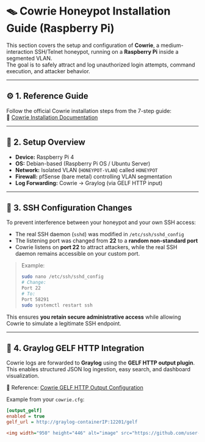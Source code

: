 # 🪤 Cowrie Honeypot Installation Guide (Raspberry Pi)

This section covers the setup and configuration of **Cowrie**, a medium-interaction SSH/Telnet honeypot, running on a **Raspberry Pi** inside a segmented VLAN.  
The goal is to safely attract and log unauthorized login attempts, command execution, and attacker behavior.

---

## ⚙️ 1. Reference Guide

Follow the official Cowrie installation steps from the 7-step guide:  
🔗 [Cowrie Installation Documentation](https://cowrie.readthedocs.io/en/latest/INSTALL.html)

---

## 🧱 2. Setup Overview

- **Device:** Raspberry Pi 4  
- **OS:** Debian-based (Raspberry Pi OS / Ubuntu Server)  
- **Network:** Isolated VLAN (`HONEYPOT-VLAN`) called `HONEYPOT`  
- **Firewall:** pfSense (bare metal) controlling VLAN segmentation  
- **Log Forwarding:** Cowrie → Graylog (via GELF HTTP input)

---

## 🔐 3. SSH Configuration Changes

To prevent interference between your honeypot and your own SSH access:
- The real SSH daemon (`sshd`) was modified in `/etc/ssh/sshd_config`
- The listening port was changed from **22** to a **random non-standard port**
- Cowrie listens on **port 22** to attract attackers, while the real SSH daemon remains accessible on your custom port.

> Example:
> ```bash
> sudo nano /etc/ssh/sshd_config
> # Change:
> Port 22
> # To:
> Port 58291
> sudo systemctl restart ssh
> ```

This ensures **you retain secure administrative access** while allowing Cowrie to simulate a legitimate SSH endpoint.

---

## 📡 4. Graylog GELF HTTP Integration

Cowrie logs are forwarded to **Graylog** using the **GELF HTTP output plugin**.  
This enables structured JSON log ingestion, easy search, and dashboard visualization.

🔗 Reference: [Cowrie GELF HTTP Output Configuration](https://cowrie.readthedocs.io/en/latest/output_gelf.html)

Example from your `cowrie.cfg`:
```ini
[output_gelf]
enabled = true
gelf_url = http://graylog-containerIP:12201/gelf

<img width="950" height="446" alt="image" src="https://github.com/user-attachments/assets/1dd2226d-0f33-422d-81e8-7703aed1ca35" />

